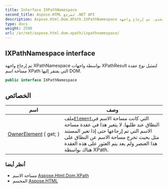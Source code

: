 ```yaml
---
title: Interface IXPathNamespace
second_title: Aspose.HTML لمرجع .NET API
description: Aspose.Html.Dom.XPath.IXPathNamespace واجهه المستخدم. تم إرجاع واجهة XPathNamespace بواسطة واجهات XPathResult لتمثيل نوع عقدة مساحة اسم XPath التي يفتقر إليها DOM.
type: docs
weight: 2590
url: /ar/net/aspose.html.dom.xpath/ixpathnamespace/
---
```

## IXPathNamespace interface

تم إرجاع واجهة XPathNamespace بواسطة واجهات XPathResult لتمثيل نوع عقدة مساحة اسم XPath التي يفتقر إليها DOM.

```csharp
public interface IXPathNamespace
```

## الخصائص

| اسم | وصف |
| --- | --- |
| [OwnerElement](../../aspose.html.dom.xpath/ixpathnamespace/ownerelement/) { get; } | ملف[`Element`](../../aspose.html.dom/element/)التي كانت مساحة الاسم في النطاق عند طلبها. لا يتغير هذا في عقدة مساحة الاسم التي تم إرجاعها حتى إذا تغير المستند مثل بحيث تخرج مساحة الاسم عن النطاق على هذا العنصر ولم يعد يتم العثور على هذه العقدة هناك بواسطة XPath. |

### أنظر أيضا

* مساحة الاسم [Aspose.Html.Dom.XPath](../../aspose.html.dom.xpath/)
* المجسم [Aspose.HTML](../../)


